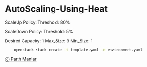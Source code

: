 # AutoScaling-Using-Heat

    

ScaleUp Policy:
Threshold: 80%

ScaleDown Policy:
Threshold: 5%

Desired Capacity: 1
Max_Size: 3
Min_Size: 1
```bash
    openstack stack create -t template.yaml -e environment.yaml
```


[ⓒ Parth Maniar](https://github.com/officialpm "ⓒ Parth Maniar")

